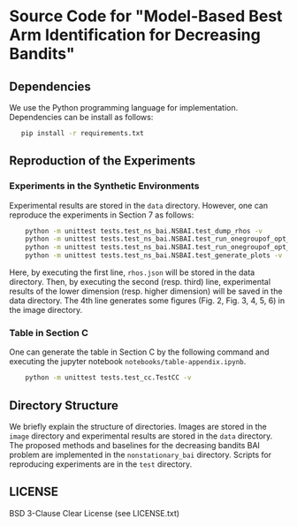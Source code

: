 # Source Code for "Model-Based Best Arm Identification for Decreasing Bandits"

## Dependencies
We use the Python programming language for implementation.
Dependencies can be install as follows:

```bash
   pip install -r requirements.txt
```

## Reproduction of the Experiments 
### Experiments in the Synthetic Environments
Experimental results are stored in the `data` directory.
However, one can reproduce the experiments in Section 7 as follows:

```bash
    python -m unittest tests.test_ns_bai.NSBAI.test_dump_rhos -v
    python -m unittest tests.test_ns_bai.NSBAI.test_run_onegroupof_opt_arm_exp_dim4 -v
    python -m unittest tests.test_ns_bai.NSBAI.test_run_onegroupof_opt_arm_exp_dim50 -v
    python -m unittest tests.test_ns_bai.NSBAI.test_generate_plots -v
```
Here, by executing the first line, `rhos.json` will be stored in the data directory.
Then, by executing the second (resp. third) line, experimental results of the lower dimension (resp. higher dimension) will be saved in the data directory.
The 4th line generates some figures (Fig. 2, Fig. 3, 4, 5, 6) in the image directory.

### Table in Section C
One can generate the table in Section C by the following command and executing the jupyter notebook `notebooks/table-appendix.ipynb`.
```bash
    python -m unittest tests.test_cc.TestCC -v
```

## Directory Structure 
We briefly explain the structure of directories.
Images are stored in the `image` directory
and experimental results are stored in the `data` directory.
The proposed methods and baselines for the decreasing bandits BAI problem are implemented in the 
`nonstationary_bai` directory.
Scripts for reproducing experiments are in the `test` directory.

## LICENSE
BSD 3-Clause Clear License (see LICENSE.txt)
